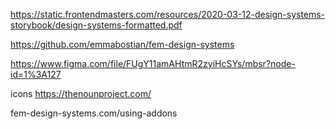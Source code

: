 https://static.frontendmasters.com/resources/2020-03-12-design-systems-storybook/design-systems-formatted.pdf

https://github.com/emmabostian/fem-design-systems

https://www.figma.com/file/FUgY11amAHtmR2zyiHcSYs/mbsr?node-id=1%3A127

icons
https://thenounproject.com/

fem-design-systems.com/using-addons
